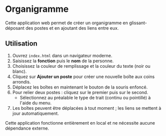 # Organigramme

Cette application web permet de créer un organigramme en glissant-déposant des postes et en ajoutant des liens entre eux.

## Utilisation

1. Ouvrez `index.html` dans un navigateur moderne.
2. Saisissez la **fonction** puis le **nom** de la personne.
3. Choisissez la couleur de remplissage et la couleur du texte (noir ou blanc).
4. Cliquez sur **Ajouter un poste** pour créer une nouvelle boîte aux coins arrondis.
5. Déplacez les boîtes en maintenant le bouton de la souris enfoncé.
6. Pour relier deux postes : cliquez sur le premier puis sur le second.
   - Sélectionnez au préalable le type de trait (continu ou pointillé) à l'aide du menu.
7. Les boîtes peuvent être déplacées à tout moment ; les liens se mettent à jour automatiquement.

Cette application fonctionne entièrement en local et ne nécessite aucune dépendance externe.

